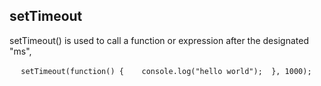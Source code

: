 
## setTimeout

  setTimeout() is used to call a function or expression after the designated "ms",
  
  ```
  setTimeout(function() {
    console.log("hello world");
  }, 1000);
  ```
